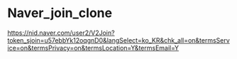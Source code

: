 # Naver_join_clone
https://nid.naver.com/user2/V2Join?token_sjoin=u57ebbYk12oqgnD0&langSelect=ko_KR&chk_all=on&termsService=on&termsPrivacy=on&termsLocation=Y&termsEmail=Y
